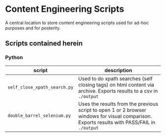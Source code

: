 # Content Engineering Scripts

A central location to store content engineering scripts used for ad-hoc purposes and for posterity.


## Scripts contained herein

### Python

| script                       | description                                                                                                                 |
|------------------------------|-----------------------------------------------------------------------------------------------------------------------------|
| `self_close_xpath_search.py` | Used to do xpath searches (self closing tags) on html content via archive. Exports results to a csv in `./output`           |
| `double_barrel_selenium.py`  | Uses the results from the previous script to open 1 or 2 browser windows for visual comparison. Exports results with PASS/FAIL in `./output` |
